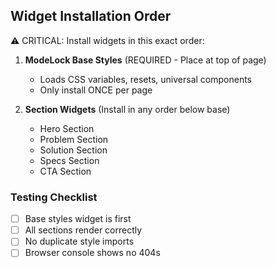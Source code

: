 ## Widget Installation Order

⚠️ CRITICAL: Install widgets in this exact order:

1. **ModeLock Base Styles** (REQUIRED - Place at top of page)
   - Loads CSS variables, resets, universal components
   - Only install ONCE per page

2. **Section Widgets** (Install in any order below base)
   - Hero Section
   - Problem Section
   - Solution Section
   - Specs Section
   - CTA Section

### Testing Checklist
- [ ] Base styles widget is first
- [ ] All sections render correctly
- [ ] No duplicate style imports
- [ ] Browser console shows no 404s
